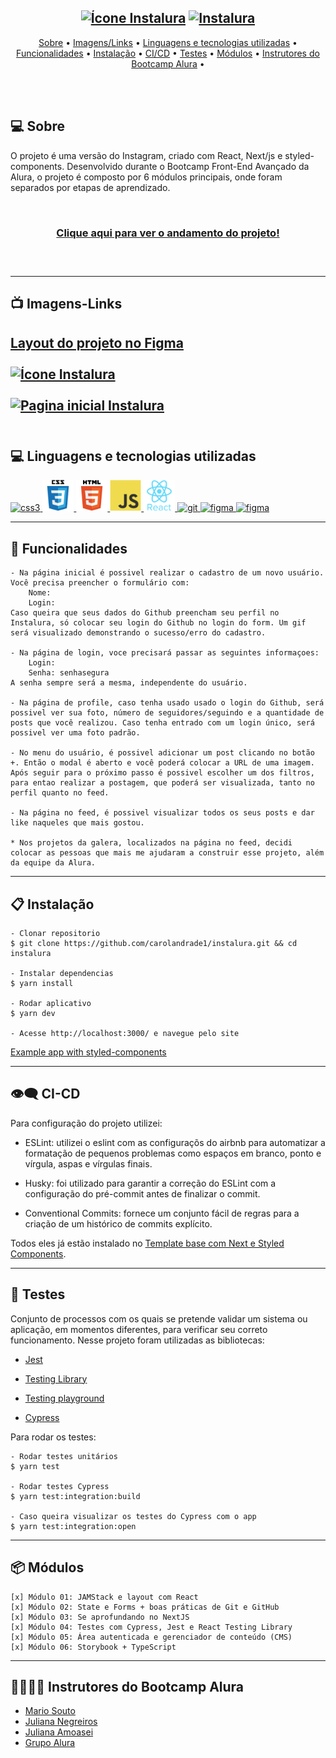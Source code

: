 <h2 align="center">
<a href="https://www.figma.com/file/HwMEsYgZ7aJ6fKvLW024D0/Instalura-Icon?node-id=0%3A1" target="_blank" rel="noopener noreferrer" title="Ícone Instalura Figma"><img src="https://i.postimg.cc/MZddxKkV/alura-Iconalura-Icon.png" alt="Ícone Instalura" width="90" height=""/></a>
<a href="https://instalura-cas.vercel.app/" target="_blank" rel="noopener noreferrer" title="Site Instalura"><img width="390" alt="Instalura" src="https://i.postimg.cc/CLTK9PbN/logo-Light.png" /></a>
</h2>
<p align="center">
 <a href="#-sobre">Sobre</a> •
 <a href="#-Imagens-links">Imagens/Links</a> •
 <a href="#-Linguagens-e-tecnologias-utilizadas">Linguagens e tecnologias utilizadas</a> • 
 <a href="#-funcionalidades">Funcionalidades</a> •
 <a href="#-instalaçao">Instalação</a> •
 <a href="#-ci-cd">CI/CD</a> • 
 <a href="#-testes">Testes</a> • 
 <a href="#-modulos">Módulos</a> • 
 <a href="#-Instrutores-do-Bootcamp-Alura">Instrutores do Bootcamp Alura</a> • 
</p>
<br>
<br>

## 💻 Sobre

O projeto é uma versão do Instagram, criado com React, Next/js e styled-components. Desenvolvido durante o Bootcamp Front-End Avançado da Alura, o projeto é composto por 6 módulos principais, onde foram separados por etapas de aprendizado.

<br>
<h3 align="center"><a href="https://instalura-cas.vercel.app/" target="_blank" rel="noopener noreferrer">Clique aqui para ver o andamento do projeto!</a><h3>
<br>

---

## 📺 Imagens-Links

<a href="https://www.figma.com/file/Veefm1pjkeTFcJC7BUqHge/Instalura?node-id=0%3A1" target="_blank" rel="noopener noreferrer">Layout do projeto no Figma</a>
<br>
<br>
<a href="https://www.figma.com/file/HwMEsYgZ7aJ6fKvLW024D0/Instalura-Icon?node-id=0%3A1" target="_blank" rel="noopener noreferrer" title="Ícone Instalura Figma"><img src="https://i.postimg.cc/MZddxKkV/alura-Iconalura-Icon.png" alt="Ícone Instalura" width="80" height=""/></a>
<br>
<br>
<a href="https://instalura-cas.vercel.app/" target="_blank" rel="noopener noreferrer" title="Pagina inicial Site Instalura"><img src="https://i.postimg.cc/sDzsFmrv/homepage-Desktop-1.png" alt="Pagina inicial Instalura" width="600" height=""/> </a>
<br>
<br>
---

## 💻 Linguagens e tecnologias utilizadas
<p align="left"> <a href="#" target="_blank"> <img src="https://miro.medium.com/max/318/1*p1TndLk3UsGPBsM7qHPZIw.png" alt="css3" width="50" height="50"/> </a> <a href="https://www.w3schools.com/css/" target="_blank"> <img src="https://raw.githubusercontent.com/devicons/devicon/master/icons/css3/css3-original-wordmark.svg" alt="css3" width="50" height="50"/> </a> <a href="https://www.w3.org/html/" target="_blank"> <img src="https://raw.githubusercontent.com/devicons/devicon/master/icons/html5/html5-original-wordmark.svg" alt="html5" width="50" height="50"/> </a> <a href="https://developer.mozilla.org/en-US/docs/Web/JavaScript" target="_blank"> <img src="https://raw.githubusercontent.com/devicons/devicon/master/icons/javascript/javascript-original.svg" alt="javascript" width="50" height="50"/> </a> <a href="https://reactjs.org/" target="_blank"> <img src="https://raw.githubusercontent.com/devicons/devicon/master/icons/react/react-original-wordmark.svg" alt="react" width="50" height="50"/> </a> <a href="https://git-scm.com/" target="_blank"> <img src="https://www.vectorlogo.zone/logos/git-scm/git-scm-icon.svg" alt="git" width="50" height="50"/> </a> <a href="https://nextjs.org/" target="_blank"> <img src="https://raw.githubusercontent.com/samfromaway/samfromaway/master/.github/images/nextjs.png" alt="figma" width="50" height="50"/> </a> <a href="https://www.figma.com/" target="_blank"> <img src="https://www.vectorlogo.zone/logos/figma/figma-icon.svg" alt="figma" width="50" height="50"/> </a> </p>

---

## 🧠 Funcionalidades

    - Na página inicial é possivel realizar o cadastro de um novo usuário. Você precisa preencher o formulário com:
        Nome:
        Login:
    Caso queira que seus dados do Github preencham seu perfil no Instalura, só colocar seu login do Github no login do form. Um gif será visualizado demonstrando o sucesso/erro do cadastro.

    - Na página de login, voce precisará passar as seguintes informaçoes:
        Login:
        Senha: senhasegura
    A senha sempre será a mesma, independente do usuário.

    - Na página de profile, caso tenha usado usado o login do Github, será possivel ver sua foto, número de seguidores/seguindo e a quantidade de posts que você realizou. Caso tenha entrado com um login único, será possivel ver uma foto padrão.

    - No menu do usuário, é possivel adicionar um post clicando no botão +. Então o modal é aberto e você poderá colocar a URL de uma imagem. Após seguir para o próximo passo é possivel escolher um dos filtros, para entao realizar a postagem, que poderá ser visualizada, tanto no perfil quanto no feed.

    - Na página no feed, é possivel visualizar todos os seus posts e dar like naqueles que mais gostou.

    * Nos projetos da galera, localizados na página no feed, decidi colocar as pessoas que mais me ajudaram a construir esse projeto, além da equipe da Alura.

---

## 📋 Instalação

    - Clonar repositorio
    $ git clone https://github.com/carolandrade1/instalura.git && cd instalura

    - Instalar dependencias
    $ yarn install

    - Rodar aplicativo
    $ yarn dev

    - Acesse http://localhost:3000/ e navegue pelo site

<a href="https://github.com/vercel/next.js/tree/canary/examples/with-styled-components" target="_blank" rel="noopener noreferrer">Example app with styled-components</a>
<br>

---

## 👁‍🗨 CI-CD

Para configuração do projeto utilizei:

- ESLint: utilizei o eslint com as configuraçõs do airbnb para automatizar a formatação de pequenos problemas como espaços em branco, ponto e vírgula, aspas e vírgulas finais.

- Husky: foi utilizado para garantir a correção do ESLint com a configuração do pré-commit antes de finalizar o commit.

- Conventional Commits: fornece um conjunto fácil de regras para a criação de um histórico de commits explícito.

Todos eles já estão instalado no <a href="https://github.com/carolandrade1/template_next_styled" target="_blank" rel="noopener noreferrer">Template base com Next e Styled Components</a>.

---

## 🚦 Testes
Conjunto de processos com os quais se pretende validar um sistema ou aplicação, em momentos diferentes, para verificar seu correto funcionamento. Nesse projeto foram utilizadas as bibliotecas: 

- [Jest](https://jestjs.io/)

- [Testing Library](https://testing-library.com/)

- [Testing playground](https://testing-playground.com/)

- [Cypress](https://www.cypress.io/)

Para rodar os testes:

    - Rodar testes unitários
    $ yarn test

    - Rodar testes Cypress
    $ yarn test:integration:build

    - Caso queira visualizar os testes do Cypress com o app
    $ yarn test:integration:open

---

## 📦 Módulos
    [x] Módulo 01: JAMStack e layout com React
    [x] Módulo 02: State e Forms + boas práticas de Git e GitHub
    [x] Módulo 03: Se aprofundando no NextJS
    [x] Módulo 04: Testes com Cypress, Jest e React Testing Library
    [x] Módulo 05: Área autenticada e gerenciador de conteúdo (CMS)
    [x] Módulo 06: Storybook + TypeScript

---

## 👩‍🏫👨‍🏫 Instrutores do Bootcamp Alura
- <a href="https://www.linkedin.com/in/omariosouto/">Mario Souto</a> <br>
- <a href="https://www.linkedin.com/in/juliananegreiros/">Juliana Negreiros</a> <br>
- <a href="https://www.linkedin.com/in/juliana-amoasei">Juliana Amoasei</a> <br>
- <a href="https://www.alura.com.br">Grupo Alura</a> 
<br>